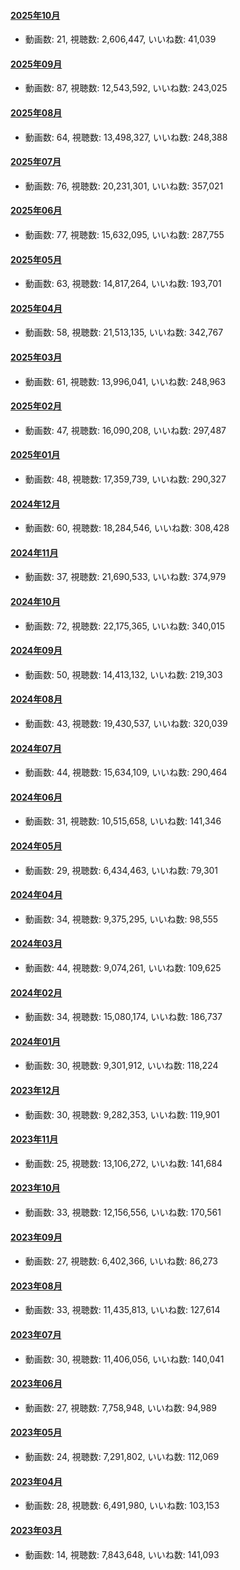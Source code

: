 #### [2025年10月](videos/202510 "wikilink")

-   動画数: 21, 視聴数: 2,606,447, いいね数: 41,039

#### [2025年09月](videos/202509 "wikilink")

-   動画数: 87, 視聴数: 12,543,592, いいね数: 243,025

#### [2025年08月](videos/202508 "wikilink")

-   動画数: 64, 視聴数: 13,498,327, いいね数: 248,388

#### [2025年07月](videos/202507 "wikilink")

-   動画数: 76, 視聴数: 20,231,301, いいね数: 357,021

#### [2025年06月](videos/202506 "wikilink")

-   動画数: 77, 視聴数: 15,632,095, いいね数: 287,755

#### [2025年05月](videos/202505 "wikilink")

-   動画数: 63, 視聴数: 14,817,264, いいね数: 193,701

#### [2025年04月](videos/202504 "wikilink")

-   動画数: 58, 視聴数: 21,513,135, いいね数: 342,767

#### [2025年03月](videos/202503 "wikilink")

-   動画数: 61, 視聴数: 13,996,041, いいね数: 248,963

#### [2025年02月](videos/202502 "wikilink")

-   動画数: 47, 視聴数: 16,090,208, いいね数: 297,487

#### [2025年01月](videos/202501 "wikilink")

-   動画数: 48, 視聴数: 17,359,739, いいね数: 290,327

#### [2024年12月](videos/202412 "wikilink")

-   動画数: 60, 視聴数: 18,284,546, いいね数: 308,428

#### [2024年11月](videos/202411 "wikilink")

-   動画数: 37, 視聴数: 21,690,533, いいね数: 374,979

#### [2024年10月](videos/202410 "wikilink")

-   動画数: 72, 視聴数: 22,175,365, いいね数: 340,015

#### [2024年09月](videos/202409 "wikilink")

-   動画数: 50, 視聴数: 14,413,132, いいね数: 219,303

#### [2024年08月](videos/202408 "wikilink")

-   動画数: 43, 視聴数: 19,430,537, いいね数: 320,039

#### [2024年07月](videos/202407 "wikilink")

-   動画数: 44, 視聴数: 15,634,109, いいね数: 290,464

#### [2024年06月](videos/202406 "wikilink")

-   動画数: 31, 視聴数: 10,515,658, いいね数: 141,346

#### [2024年05月](videos/202405 "wikilink")

-   動画数: 29, 視聴数: 6,434,463, いいね数: 79,301

#### [2024年04月](videos/202404 "wikilink")

-   動画数: 34, 視聴数: 9,375,295, いいね数: 98,555

#### [2024年03月](videos/202403 "wikilink")

-   動画数: 44, 視聴数: 9,074,261, いいね数: 109,625

#### [2024年02月](videos/202402 "wikilink")

-   動画数: 34, 視聴数: 15,080,174, いいね数: 186,737

#### [2024年01月](videos/202401 "wikilink")

-   動画数: 30, 視聴数: 9,301,912, いいね数: 118,224

#### [2023年12月](videos/202312 "wikilink")

-   動画数: 30, 視聴数: 9,282,353, いいね数: 119,901

#### [2023年11月](videos/202311 "wikilink")

-   動画数: 25, 視聴数: 13,106,272, いいね数: 141,684

#### [2023年10月](videos/202310 "wikilink")

-   動画数: 33, 視聴数: 12,156,556, いいね数: 170,561

#### [2023年09月](videos/202309 "wikilink")

-   動画数: 27, 視聴数: 6,402,366, いいね数: 86,273

#### [2023年08月](videos/202308 "wikilink")

-   動画数: 33, 視聴数: 11,435,813, いいね数: 127,614

#### [2023年07月](videos/202307 "wikilink")

-   動画数: 30, 視聴数: 11,406,056, いいね数: 140,041

#### [2023年06月](videos/202306 "wikilink")

-   動画数: 27, 視聴数: 7,758,948, いいね数: 94,989

#### [2023年05月](videos/202305 "wikilink")

-   動画数: 24, 視聴数: 7,291,802, いいね数: 112,069

#### [2023年04月](videos/202304 "wikilink")

-   動画数: 28, 視聴数: 6,491,980, いいね数: 103,153

#### [2023年03月](videos/202303 "wikilink")

-   動画数: 14, 視聴数: 7,843,648, いいね数: 141,093

